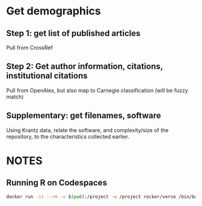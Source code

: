 # Get demographics

## Step 1: get list of published articles

Pull from CrossRef

## Step 2: Get author information, citations, institutional citations

Pull from OpenAlex, but also map to Carnegie classification (will be fuzzy match)


## Supplementary: get filenames, software

Using Krantz data, relate the software, and complexity/size of the repository, to the characteristics collected earlier.

# NOTES

## Running R on Codespaces

```bash
docker run -it --rm -v $(pwd):/project -w /project rocker/verse /bin/bash
```